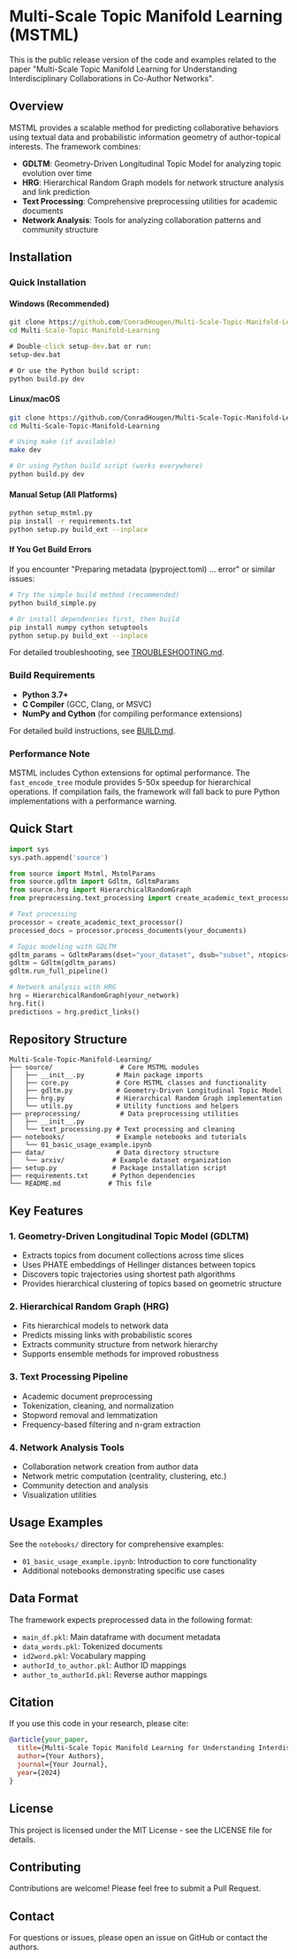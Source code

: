 # Multi-Scale Topic Manifold Learning (MSTML)

This is the public release version of the code and examples related to the paper "Multi-Scale Topic Manifold Learning for Understanding Interdisciplinary Collaborations in Co-Author Networks".

## Overview

MSTML provides a scalable method for predicting collaborative behaviors using textual data and probabilistic information geometry of author-topical interests. The framework combines:

- **GDLTM**: Geometry-Driven Longitudinal Topic Model for analyzing topic evolution over time
- **HRG**: Hierarchical Random Graph models for network structure analysis and link prediction
- **Text Processing**: Comprehensive preprocessing utilities for academic documents
- **Network Analysis**: Tools for analyzing collaboration patterns and community structure

## Installation

### Quick Installation

#### Windows (Recommended)
```cmd
git clone https://github.com/ConradHougen/Multi-Scale-Topic-Manifold-Learning.git
cd Multi-Scale-Topic-Manifold-Learning

# Double-click setup-dev.bat or run:
setup-dev.bat

# Or use the Python build script:
python build.py dev
```

#### Linux/macOS
```bash
git clone https://github.com/ConradHougen/Multi-Scale-Topic-Manifold-Learning.git
cd Multi-Scale-Topic-Manifold-Learning

# Using make (if available)
make dev

# Or using Python build script (works everywhere)
python build.py dev
```

#### Manual Setup (All Platforms)
```bash
python setup_mstml.py
pip install -r requirements.txt
python setup.py build_ext --inplace
```

#### If You Get Build Errors
If you encounter "Preparing metadata (pyproject.toml) ... error" or similar issues:

```bash
# Try the simple build method (recommended)
python build_simple.py

# Or install dependencies first, then build
pip install numpy cython setuptools
python setup.py build_ext --inplace
```

For detailed troubleshooting, see [TROUBLESHOOTING.md](TROUBLESHOOTING.md).

### Build Requirements
- **Python 3.7+**
- **C Compiler** (GCC, Clang, or MSVC)
- **NumPy and Cython** (for compiling performance extensions)

For detailed build instructions, see [BUILD.md](BUILD.md).

### Performance Note
MSTML includes Cython extensions for optimal performance. The `fast_encode_tree` module provides 5-50x speedup for hierarchical operations. If compilation fails, the framework will fall back to pure Python implementations with a performance warning.

## Quick Start

```python
import sys
sys.path.append('source')

from source import Mstml, MstmlParams
from source.gdltm import Gdltm, GdltmParams
from source.hrg import HierarchicalRandomGraph
from preprocessing.text_processing import create_academic_text_processor

# Text processing
processor = create_academic_text_processor()
processed_docs = processor.process_documents(your_documents)

# Topic modeling with GDLTM
gdltm_params = GdltmParams(dset="your_dataset", dsub="subset", ntopics=10)
gdltm = Gdltm(gdltm_params)
gdltm.run_full_pipeline()

# Network analysis with HRG
hrg = HierarchicalRandomGraph(your_network)
hrg.fit()
predictions = hrg.predict_links()
```

## Repository Structure

```
Multi-Scale-Topic-Manifold-Learning/
├── source/                 # Core MSTML modules
│   ├── __init__.py        # Main package imports
│   ├── core.py            # Core MSTML classes and functionality
│   ├── gdltm.py           # Geometry-Driven Longitudinal Topic Model
│   ├── hrg.py             # Hierarchical Random Graph implementation
│   └── utils.py           # Utility functions and helpers
├── preprocessing/          # Data preprocessing utilities
│   ├── __init__.py
│   └── text_processing.py # Text processing and cleaning
├── notebooks/             # Example notebooks and tutorials
│   └── 01_basic_usage_example.ipynb
├── data/                  # Data directory structure
│   └── arxiv/            # Example dataset organization
├── setup.py              # Package installation script
├── requirements.txt      # Python dependencies
└── README.md            # This file
```

## Key Features

### 1. Geometry-Driven Longitudinal Topic Model (GDLTM)
- Extracts topics from document collections across time slices
- Uses PHATE embeddings of Hellinger distances between topics
- Discovers topic trajectories using shortest path algorithms
- Provides hierarchical clustering of topics based on geometric structure

### 2. Hierarchical Random Graph (HRG)
- Fits hierarchical models to network data
- Predicts missing links with probabilistic scores
- Extracts community structure from network hierarchy
- Supports ensemble methods for improved robustness

### 3. Text Processing Pipeline
- Academic document preprocessing
- Tokenization, cleaning, and normalization
- Stopword removal and lemmatization
- Frequency-based filtering and n-gram extraction

### 4. Network Analysis Tools
- Collaboration network creation from author data
- Network metric computation (centrality, clustering, etc.)
- Community detection and analysis
- Visualization utilities

## Usage Examples

See the `notebooks/` directory for comprehensive examples:

- `01_basic_usage_example.ipynb`: Introduction to core functionality
- Additional notebooks demonstrating specific use cases

## Data Format

The framework expects preprocessed data in the following format:
- `main_df.pkl`: Main dataframe with document metadata
- `data_words.pkl`: Tokenized documents
- `id2word.pkl`: Vocabulary mapping
- `authorId_to_author.pkl`: Author ID mappings
- `author_to_authorId.pkl`: Reverse author mappings

## Citation

If you use this code in your research, please cite:

```bibtex
@article{your_paper,
  title={Multi-Scale Topic Manifold Learning for Understanding Interdisciplinary Collaborations in Co-Author Networks},
  author={Your Authors},
  journal={Your Journal},
  year={2024}
}
```

## License

This project is licensed under the MIT License - see the LICENSE file for details.

## Contributing

Contributions are welcome! Please feel free to submit a Pull Request.

## Contact

For questions or issues, please open an issue on GitHub or contact the authors.